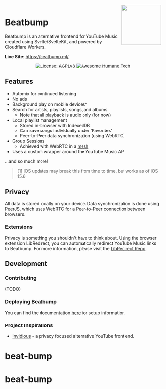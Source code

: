 <img align="right" src="../.repo/images/logo-header.png" width="128px" height="128px" />

# Beatbump

Beatbump is an alternative frontend for YouTube Music created using Svelte/SvelteKit, and powered by Cloudflare Workers.

**Live Site**: https://beatbump.ml/

<p align="center">
	  <a href="https://www.gnu.org/licenses/agpl-3.0.en.html">
    <img alt="License: AGPLv3" src="https://shields.io/badge/License-AGPL%20v3-blue.svg">
  </a>
  <a href="https://github.com/humanetech-community/awesome-humane-tech">
    <img alt="Awesome Humane Tech" src="https://raw.githubusercontent.com/humanetech-community/awesome-humane-tech/main/humane-tech-badge.svg?sanitize=true">
  </a>
</p>

## Features

- Automix for continued listening
- No ads
- Background play on mobile devices\*
- Search for artists, playlists, songs, and albums
  - Note that all playback is audio only (for now)
- Local playlist management
  - Stored in-browser with IndexedDB
  - Can save songs individually under 'Favorites'
  - Peer-to-Peer data synchronization (using WebRTC)
- Group Sessions
  - Achieved with WebRTC in a [mesh](https://en.wikipedia.org/wiki/Mesh_networking)
- Uses a custom wrapper around the YouTube Music API

...and so much more!

> [1] iOS updates may break this from time to time, but works as of iOS 15.6

## Privacy

All data is stored locally on your device. Data synchronization is done using PeerJS, which uses WebRTC for a
Peer-to-Peer connection between browsers.

### Extensions

Privacy is something you shouldn't have to think about. Using the browser extension LibRedirect, you can automatically
redirect YouTube Music links to Beatbump. For more information, please visit the
[LibRedirect Repo](https://github.com/libredirect/libredirect).

## Development

### Contributing

(TODO)

### Deploying Beatbump

You can find the documentation [here](https://snuffydev.github.io/Beatbump/#/) for setup information.

### Project Inspirations

- [Invidious](https://github.com/iv-org/invidious) - a privacy focused alternative YouTube front end.
# beat-bump
# beat-bump
